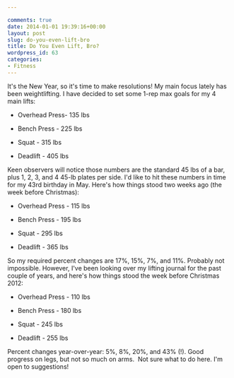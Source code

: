 ```yaml
---

comments: true
date: 2014-01-01 19:39:16+00:00
layout: post
slug: do-you-even-lift-bro
title: Do You Even Lift, Bro?
wordpress_id: 63
categories:
- Fitness
---
```


It's the New Year, so it's time to make resolutions! My main focus lately has been weightlifting. I have decided to set some 1-rep max goals for my 4 main lifts:



	
  * Overhead Press- 135 lbs

	
  * Bench Press - 225 lbs

	
  * Squat - 315 lbs

	
  * Deadlift - 405 lbs


Keen observers will notice those numbers are the standard 45 lbs of a bar, plus 1, 2, 3, and 4 45-lb plates per side. I'd like to hit these numbers in time for my 43rd birthday in May. Here's how things stood two weeks ago (the week before Christmas):



	
  * Overhead Press - 115 lbs

	
  * Bench Press - 195 lbs

	
  * Squat - 295 lbs

	
  * Deadlift - 365 lbs


So my required percent changes are 17%, 15%, 7%, and 11%. Probably not impossible. However, I've been looking over my lifting journal for the past couple of years, and here's how things stood the week before Christmas 2012:

	
  * Overhead Press - 110 lbs

	
  * Bench Press - 180 lbs

	
  * Squat - 245 lbs

	
  * Deadlift - 255 lbs


Percent changes year-over-year: 5%, 8%, 20%, and 43% (!). Good progress on legs, but not so much on arms.  Not sure what to do here. I'm open to suggestions!
